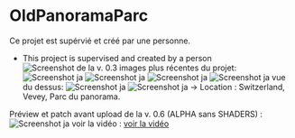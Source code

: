 # OldPanoramaParc
 Ce projet est supérvié et créé par une personne.
 - This project is supervised and created by a person
![Screenshot de la v. 0.3](https://github.com/Zetsukae/OldPanoramaParc/releases/download/file/parc.du.panorama-MC.jpeg)
images plus récentes du projet:
![Screenshot ja](https://github.com/Zetsukae/OldPanoramaParc/releases/download/file/parc.du.panorama2.png)
![Screenshot ja](https://github.com/Zetsukae/OldPanoramaParc/releases/download/file/parc.du.panorama3.png)
![Screenshot ja](https://github.com/Zetsukae/OldPanoramaParc/releases/download/file/parc.du.panorama4.png)
![Screenshot ja](https://github.com/Zetsukae/OldPanoramaParc/releases/download/file/parc.du.panorama5.png)
vue du dessus:
![Screenshot ja](https://github.com/Zetsukae/OldPanoramaParc/releases/download/file/parc.du.panorama6.png)
![Screenshot ja](https://github.com/Zetsukae/OldPanoramaParc/releases/download/file/parc.du.panorama7.png)
-> Location : Switzerland, Vevey, Parc du panorama.

Préview et patch avant upload de la v. 0.6 (ALPHA sans SHADERS) :
![Screenshot ja](https://github.com/Zetsukae/OldPanoramaParc/releases/download/file/patch.mc.panorama.v.06ALPHA.jpg)
voir la vidéo :
[voir la vidéo](https://youtu.be/vChzTTw5Cgo?si=zkcHYiChUlEjaLku)
